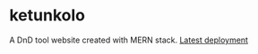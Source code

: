 # ketunkolo
A DnD tool website created with MERN stack. [Latest deployment](https://vmuotka-ketunkolo.herokuapp.com/)
